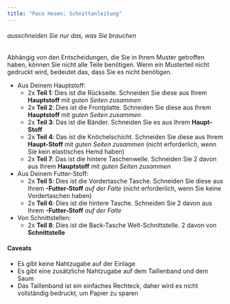 ```yaml
---
title: "Paco Hosen: Schnittanleitung"
---
```


<Tip>

###### ausschneiden Sie nur das, was Sie brauchen

Abhängig von den Entscheidungen, die Sie in Ihrem Muster getroffen haben, können Sie nicht alle Teile benötigen.
Wenn ein Musterteil nicht gedruckt wird, bedeutet das, dass Sie es nicht benötigen.

</Tip>

- Aus Deinem Hauptstoff:
  - 2x **Teil 1**: Dies ist die Rückseite. Schneiden Sie diese aus Ihrem **Hauptstoff** mit _guten Seiten zusammen_
  - 2x **Teil 2**: Dies ist die Frontplatte. Schneiden Sie diese aus Ihrem **Hauptstoff** mit _guten Seiten zusammen_
  - 2x **Teil 3**: Das ist die Bänder. Schneiden Sie es aus Ihrem **Haupt-Stoff**
  - 2x **Teil 4**: Das ist die Knöchelschicht. Schneiden Sie diese aus Ihrem **Haupt-Stoff** mit _guten Seiten zusammen_ (nicht erforderlich, wenn Sie kein elastisches Hemd haben)
  - 2x **Teil 7**: Das ist die hintere Taschenwelle. Schneiden Sie 2 davon aus Ihrem **Hauptstoff** mit _guten Seiten zusammen_
- Aus Deinem Futter-Stoff:
  - 2x **Teil 5**: Dies ist die Vordertasche Tasche. Schneiden Sie diese aus Ihrem **-Futter-Stoff** _auf der Falte_ (nicht erforderlich, wenn Sie keine Vordertaschen haben)
  - 2x **Teil 6**: Dies ist die hintere Tasche. Schneiden Sie 2 davon aus Ihrem **-Futter-Stoff** _auf der Falte_
- Von Schnittstellen:
  - 2x **Teil 8**: Dies ist die Back-Tasche Welt-Schnittstelle. 2 davon von **Schnittstelle**

<Warning>

#### Caveats

- Es gibt keine Nahtzugabe auf der Einlage
- Es gibt eine zusätzliche Nahtzugabe auf dem Taillenband und dem Saum
- Das Taillenband ist ein einfaches Rechteck, daher wird es nicht vollständig bedruckt, um Papier zu sparen

</Warning>
